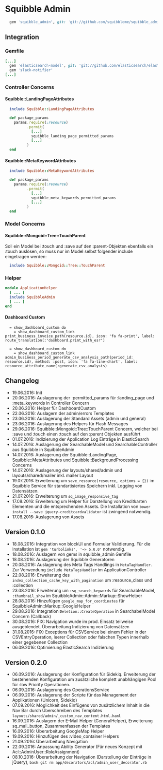 # Squibble Admin

```ruby
  gem 'squibble_admin', git: 'git://github.com/squibbleme/squibble_admin.git'
```

## Integration

### Gemfile

```ruby
[...]
  gem 'elasticsearch-model', git: 'git://github.com/elasticsearch/elasticsearch-rails.git'
  gem 'slack-notifier'
[...]
```

### Controller Concerns

#### Squibble::LandingPageAttributes

```ruby
  include Squibble::LandingPageAttributes

  def package_params
    params.require(:resource)
          .permit(
            [...]
            squibble_landing_page_permitted_params
            [...]
          )
  end
```

#### Squibble::MetaKeywordAttributes

```ruby
  include Squibble::MetaKeywordAttributes

  def package_params
    params.require(:resource)
          .permit(
            [...]
            squibble_meta_keywords_permitted_params
            [...]
          )
  end
```

### Model Concerns

#### Squibble::Mongoid::Tree::TouchParent

  Soll ein Model bei :touch und :save auf den :parent-Objekten ebenfalls ein :touch auslösen, so muss nur im Model selbst folgender include eingetragen werden:

```ruby
  include Squibble::Mongoid::Tree::TouchParent
```

### Helper

```ruby
module ApplicationHelper
  [ ... ]
  include SquibbleAdmin
  [ ... ]
end
```

#### Dashboard Custom

```haml
  = show_dashboard_custom do
    = show_dashboard_custom_link print_business_invoice_path(resource.id), icon: 'fa fa-print', label: route_translation(:'dashboard.print_with_esr')

  = show_dashboard_custom do
    = show_dashboard_custom_link admin_business_period_generate_csv_analysis_path(period_id: resource.id), method: :post, icon: 'fa fa-line-chart', label: resource_attribute_name(:generate_csv_analysis)
```

## Changelog

* 19.06.2016: Init
* 20.06.2016: Auslagerung der :permitted_params für :landing_page und :meta_keywords in Controller Concern
* 20.06.2016: Helper für DashboardCustom
* 22.06.2016: Auslagern der admin/errors Templates
* 23.06.2016: Auslagerung der Standard Assets (admin und general)
* 23.06.2016: Auslagerung des Helpers für Flash Messages
* 29.06.2016: Squibble::Mongoid::Tree::TouchParent Concern, welcher bei :save und :touch einen :touch auf den :parent Objekten ausführt
* 01.07.2016: Indizierung der Application Log Einträge in ElasticSearch
* 14.07.2016: Auslagerung der SearchableModel und SearchableController aus Squibble in SquibbleAdmin
* 14.07.2016: Auslagerung der Squibble::LandingPage, Squibble::MetaAttributes und Squibble::BackgroundProcessing Concerns
* 14.07.2016: Auslagerung der layouts/shared/admin und layouts/shared/mailer inkl. mailer Layout
* 19.07.2016: Erweiterung um ```save_resource(resource, options = {})``` im Squibble Service für standartisiertes Speichern inkl. Logging von Datensätzen.
* 21.07.2016: Erweiterung um ```sq_image_responsive_tag```
* 17.08.2016: Erweiterung um Helper für Darstellung von Kreditkarten Elementen und die entsprechenden Assets. Die Installation von ```bower install --save jquery-creditcardvalidator``` ist zwingend notwendig.
* 17.08.2016: Auslagerung von Assets

## Version 0.1.0

* 18.08.2016: Integration von blockUI und Formular Validierung. Für die Installation ist ```gem 'turbolinks', '~> 5.0.0'``` notwendig.
* 18.08.2016: Auslagern von gems in squibble_admin Gemfile
* 18.08.2016: Auslagerung der Squibble Generatoren
* 20.08.2016: Auslagerung des Meta Tags Handlings in ```MetaTagHandler```. Zur Verwendung ```include MetaTagsHandler``` im ApplicationController
* 22.08.2016: Erweiterung des ```index_collection_cache_key_with_pagination``` um :resource_class und :collection
* 23.08.2016: Erweiterung um ```:sq_search_keywords``` für SearchableModel, ```:thumbnail_show``` im SquibbleAdmin::Admin::Markup::ShowHelper
* 28.08.2016: Hinzufügen ```google_map_for_coordinates``` für SquibbleAdmin::Markup::GoogleHelper
* 29.08.2016: Integration ```Deletion::CreateOperation``` in SearchabelModel Concern (Callback)
* 30.08.2016: FIX: Navigation wurde im prod. Einsatz teilweise ausgeblendet. Überarbeitung Indizierung von Datensätzen
* 31.08.2016: FIX: Exceptions für CSVService bei einem Fehler in der CSVEntryOperation, leerer Collection oder falschen Typen innerhalb einer gegebenen Collection
* 06.09.2016: Optimierung ElasticSearch Indizierung

## Version 0.2.0

* 06.09.2016: Auslagerung der Konfiguration für Sidekiq. Erweiterung der bestehenden Konfiguration um zusätzliche komplett unabhängigen Pool für :low Priority Operationen.
* 06.09.2016: Auslagerung des OperationsService
* 06.09.2016: Auslagerung der Scripte für das Management der Applikationen (Unicorn, Sidekiq)
* 07.09.2016: Möglichkeit des Einfügens von zusätzlichem Inhalt in die Nav Bar durch Überschreiben des Templates ```layouts/shared/admin/_custom_nav_content.html.haml```
* 16.09.2016: Auslagern der E-Mail Helper (GeneralHelper), Erweiterung sq_mail_button, Zusammenfassen der Templates
* 16.09.2016: Überarbeitung GoogleMap Helper
* 19.09.2016: Hinzufügen des :video_container Helpers
* 21.09.2016: Überarbeitung Navigation
* 22.09.2016: Anpassung Ability Generator (Für neues Konzept mit Acl::AdminUser::RoleAssignment)
* 08.10.2016: Überarbeitung der Navigation (Darstellung der Einträge in jQuery), ```bash git rm app/decorators/acl/admin_user_decorator.rb```
